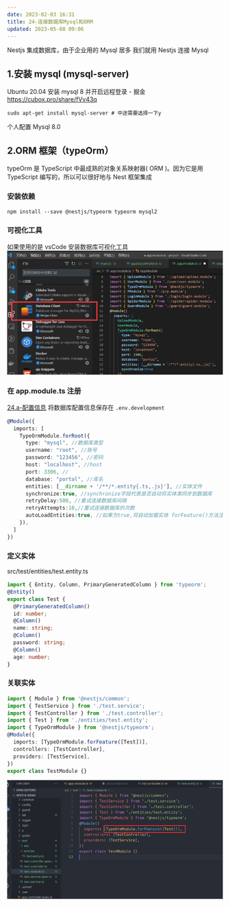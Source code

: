 ```yaml
---
date: 2023-02-03 16:31
title: 24-连接数据库Mysql和ORM
updated: 2023-05-08 09:06
---
```


Nestjs 集成数据库，由于企业用的 Mysql 居多 我们就用 Nestjs 连接 Mysql

## 1.安装 mysql (mysql-server)

Ubuntu 20.04 安装 mysql 8 并开启远程登录 - 掘金
https://cubox.pro/share/fVv43q

```
sudo apt-get install mysql-server # 中途需要选择一下y
```

个人配置 Mysql 8.0

## 2.ORM 框架（typeOrm）

typeOrm 是 TypeScript 中最成熟的对象关系映射器( ORM )。因为它是用 TypeScript 编写的，所以可以很好地与 Nest 框架集成

### 安装依赖

```
npm install --save @nestjs/typeorm typeorm mysql2
```

### 可视化工具

如果使用的是 vsCode 安装数据库可视化工具
![](./_images/image-2023-02-03_19-48-46-581-24-连接数据库Mysql.png)

### 在 app.module.ts 注册

[24.a-配置信息](24.a-配置信息.md) 将数据库配置信息保存在 `.env.development`

```ts
@Module({
  imports: [
    TypeOrmModule.forRoot({
      type: "mysql", //数据库类型
      username: "root", //账号
      password: "123456", //密码
      host: "localhost", //host
      port: 3306, //
      database: "portal", //库名
      entities: [__dirname + '/**/*.entity{.ts,.js}'], //实体文件
      synchronize:true, //synchronize字段代表是否自动将实体类同步到数据库
      retryDelay:500, //重试连接数据库间隔
      retryAttempts:10,//重试连接数据库的次数
      autoLoadEntities:true, //如果为true,将自动加载实体 forFeature()方法注册的每个实体都将自动添加到配置对象的实体数组中
    }),
  ]
})
```

### 定义实体

src/test/entities/test.entity.ts

```ts
import { Entity, Column, PrimaryGeneratedColumn } from 'typeorm';
@Entity()
export class Test {
  @PrimaryGeneratedColumn()
  id: number;
  @Column()
  name: string;
  @Column()
  password: string;
  @Column()
  age: number;
}

```

### 关联实体

```ts
import { Module } from '@nestjs/common';
import { TestService } from './test.service';
import { TestController } from './test.controller';
import { Test } from './entities/test.entity';
import { TypeOrmModule } from '@nestjs/typeorm';
@Module({
  imports: [TypeOrmModule.forFeature([Test])],
  controllers: [TestController],
  providers: [TestService],
})
export class TestModule {}

```

![](./_images/image-2023-02-03_19-52-41-475-24-连接数据库Mysql.png)